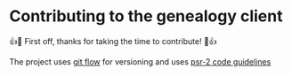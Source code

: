 # Contributing to the genealogy client

:+1::tada: First off, thanks for taking the time to contribute! :tada::+1:

The project uses [git flow](http://danielkummer.github.io/git-flow-cheatsheet/) for versioning 
and uses [psr-2 code guidelines](https://github.com/php-fig/fig-standards/blob/master/accepted/PSR-2-coding-style-guide.md)